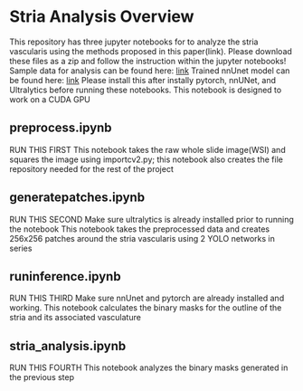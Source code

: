 # Stria Analysis Overview 
This repository has three jupyter notebooks for to analyze the stria vascularis using the methods proposed in this paper(link). Please download these files as a zip and follow the instruction within the jupyter notebooks! Sample data for analysis can be found here: [link](https://drive.google.com/drive/folders/1bAalpF6-O6Vj1dI_oV2VEaTYHjhd_BuM?usp=share_link) 
Trained nnUnet model can be found here: [link](https://drive.google.com/drive/folders/1IRIMNbMk2tbu82jdr2yQPcntGPimrgim?usp=share_link)
Please install this after instally pytorch, nnUNet, and Ultralytics before running these notebooks. 
This notebook is designed to work on a CUDA GPU

## preprocess.ipynb
RUN THIS FIRST
This notebook takes the raw whole slide image(WSI) and squares the image using importcv2.py; this notebook also creates the file repository needed for the rest of the project

## generatepatches.ipynb
RUN THIS SECOND
Make sure ultralytics is already installed prior to running the notebook
This notebook takes the preprocessed data and creates 256x256 patches around the stria vascularis using 2 YOLO networks in series 

## runinference.ipynb
RUN THIS THIRD
Make sure nnUnet and pytorch are already installed and working. This notebook calculates the binary masks for the outline of the stria and its associated vasculature

## stria_analysis.ipynb
RUN THIS FOURTH
This notebook analyzes the binary masks generated in the previous step



